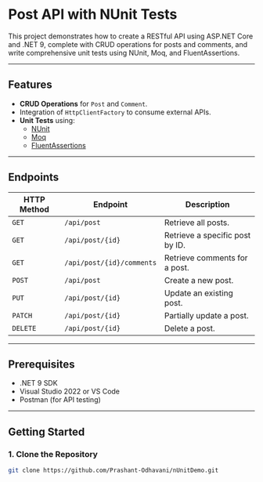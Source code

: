 # Post API with NUnit Tests

This project demonstrates how to create a RESTful API using ASP.NET Core and .NET 9, complete with CRUD operations for posts and comments, and write comprehensive unit tests using NUnit, Moq, and FluentAssertions.

---

## Features

- **CRUD Operations** for `Post` and `Comment`.
- Integration of `HttpClientFactory` to consume external APIs.
- **Unit Tests** using:
  - [NUnit](https://nunit.org/)
  - [Moq](https://github.com/moq/moq4)
  - [FluentAssertions](https://fluentassertions.com/)

---

## Endpoints

| HTTP Method | Endpoint              | Description                    |
|-------------|-----------------------|--------------------------------|
| `GET`       | `/api/post`           | Retrieve all posts.            |
| `GET`       | `/api/post/{id}`      | Retrieve a specific post by ID.|
| `GET`       | `/api/post/{id}/comments` | Retrieve comments for a post. |
| `POST`      | `/api/post`           | Create a new post.             |
| `PUT`       | `/api/post/{id}`      | Update an existing post.       |
| `PATCH`     | `/api/post/{id}`      | Partially update a post.       |
| `DELETE`    | `/api/post/{id}`      | Delete a post.                 |

---

## Prerequisites

- .NET 9 SDK
- Visual Studio 2022 or VS Code
- Postman (for API testing)

---

## Getting Started

### 1. Clone the Repository

```bash
git clone https://github.com/Prashant-Odhavani/nUnitDemo.git

